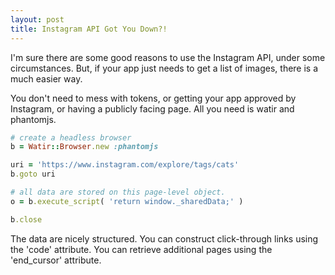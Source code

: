 ```yaml
---
layout: post
title: Instagram API Got You Down?!
---
```


I'm sure there are some good reasons to use the Instagram API, under some circumstances.  But, if your app just needs to get a list of images, there is a much easier way.

You don't need to mess with tokens, or getting your app approved by Instagram, or having a publicly facing page.  All you need is watir and phantomjs.

```ruby
# create a headless browser
b = Watir::Browser.new :phantomjs

uri = 'https://www.instagram.com/explore/tags/cats'
b.goto uri

# all data are stored on this page-level object.
o = b.execute_script( 'return window._sharedData;' )

b.close
```

The data are nicely structured.  You can construct click-through links using the 'code' attribute.  You can retrieve additional pages using the 'end_cursor' attribute.
